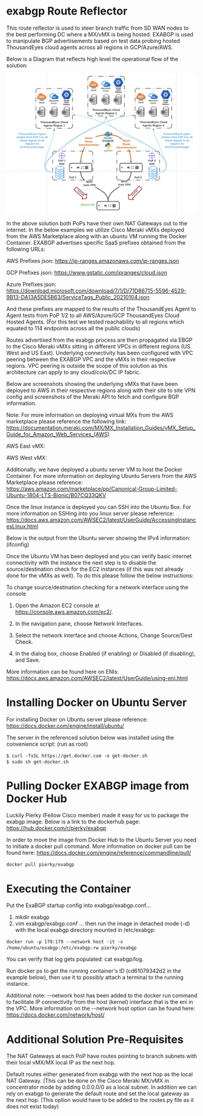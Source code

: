 # exabgp Route Reflector

This route reflector is used to steer branch traffic from SD WAN nodes to the best performing DC where a MX/vMX is being hosted. EXABGP is used to manipulate BGP advertisements based on test data probing hosted ThousandEyes cloud agents across all regions in GCP/Azure/AWS. 

Below is a Diagram that reflects high level the operational flow of the solution:

![Test Image 1](EXA-TE-topology.png)

In the above solution both PoPs have their own NAT Gateways out to the internet. In the below examples we utilize Cisco Meraki vMXs deployed from the AWS Marketplace along with an ubuntu VM running the Docker Container. EXABGP advertises specific SaaS prefixes obtained from the following URLs:

AWS Prefixes json: https://ip-ranges.amazonaws.com/ip-ranges.json

GCP Prefixes json: https://www.gstatic.com/ipranges/cloud.json

Azure Prefixes json: https://download.microsoft.com/download/7/1/D/71D86715-5596-4529-9B13-DA13A5DE5B63/ServiceTags_Public_20210104.json

And these prefixes are mapped to the results of the ThousandEyes Agent to Agent tests from PoP 1/2 to all AWS/Azure/GCP ThousandEyes Cloud Hosted Agents. (For this test we tested reachability to all regions which equated to 114 endpoints across all the public clouds)

Routes advertised from the exabgp process are then propagated via EBGP to the Cisco Meraki vMXs sitting in different VPCs in different regions (US West and US East). Underlying connectivity has been configured with VPC peering between the EXABGP VPC and the vMXs in their respective regions. VPC peering is outside the scope of this solution as this architecture can apply to any cloud/colo/DC IP fabric. 

Below are screenshots showing the underlying vMXs that have been deployed to AWS in their respective regions along with their site to site VPN config and screenshots of the Meraki API to fetch and configure BGP information.

Note:
For more information on deploying virtual MXs from the AWS marketplace please reference the following link:
https://documentation.meraki.com/MX/MX_Installation_Guides/vMX_Setup_Guide_for_Amazon_Web_Services_(AWS)

AWS East vMX:

AWS West vMX:

Additionally, we have deployed a ubuntu server VM to host the Docker Container. For more information on deploying Ubuntu Servers from the AWS Marketplace please reference:
https://aws.amazon.com/marketplace/pp/Canonical-Group-Limited-Ubuntu-1804-LTS-Bionic/B07CQ33QKV

Once the linux instance is deployed you can SSH into the Ubuntu Box. For more information on SSHing into you linux server please reference:
https://docs.aws.amazon.com/AWSEC2/latest/UserGuide/AccessingInstancesLinux.html

Below is the output from the Ubuntu server showing the IPv4 information: (ifconfig)

Once the Ubuntu VM has been deployed and you can verify basic internet connectivity with the instance the next step is to disable the source/destination check for the EC2 instances (if this was not already done for the vMXs as well). To do this please follow the below instructions:

To change source/destination checking for a network interface using the console

1) Open the Amazon EC2 console at https://console.aws.amazon.com/ec2/.

2) In the navigation pane, choose Network Interfaces.

3) Select the network interface and choose Actions, Change Source/Dest Check.

4) In the dialog box, choose Enabled (if enabling) or Disabled (if disabling), and Save.

More information can be found here on ENIs: https://docs.aws.amazon.com/AWSEC2/latest/UserGuide/using-eni.html

# Installing Docker on Ubuntu Server

For installing Docker on Ubuntu server please reference:
https://docs.docker.com/engine/install/ubuntu/

The server in the referenced solution below was installed using the convenience script: (run as root)

```
$ curl -fsSL https://get.docker.com -o get-docker.sh
$ sudo sh get-docker.sh
```

# Pulling Docker EXABGP image from Docker Hub

Luckily Pierky (Fellow Cisco member) made it easy for us to package the exabgp image. Below is a link to the dockerhub page:
https://hub.docker.com/r/pierky/exabgp

In order to move the image from Docker Hub to the Ubuntu Server you need to initiate a docker pull command. More information on docker pull can be found here:
https://docs.docker.com/engine/reference/commandline/pull/

```
docker pull pierky/exabgp
```
# Executing the Container

Put the ExaBGP startup config into exabgp/exabgp.conf...

1) mkdir exabgp
2) vim exabgp/exabgp.conf
... then run the image in detached mode (-d) with the local exabgp directory mounted in /etc/exabgp:

```
docker run -p 179:179 --network host -it -v /home/ubuntu/exabgp:/etc/exabgp:rw pierky/exabgp
```
You can verify that log gets populated: cat exabgp/log.

Run docker ps to get the running container's ID (cd61079342d2 in the example below), then use it to possibly attach a terminal to the running instance.

Additional note: --network host has been added to the docker run command to facilitate IP connectivity from the host (kernel) interface that is the eni in the VPC. More information on the --network host option can be found here:
https://docs.docker.com/network/host/


# Additional Solution Pre-Requisites

The NAT Gateways at each PoP have routes pointing to branch subnets with their local vMX/MX local IP as the next hop. 

Default routes either generated from exabgp with the next hop as the local NAT Gateway. (This can be done on the Cisco Meraki MX/vMX in concentrator mode by adding 0.0.0.0/0 as a local subnet. In addition we can rely on exabgp to generate the default route and set the local gateway as the next hop. (This option would have to be added to the routes.py file as it does not exist today)
